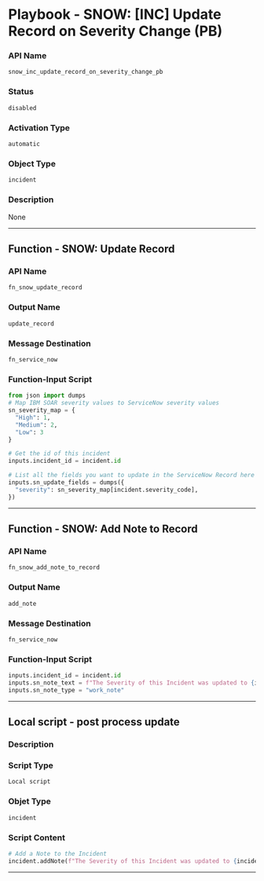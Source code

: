 <!--
    DO NOT MANUALLY EDIT THIS FILE
    THIS FILE IS AUTOMATICALLY GENERATED WITH resilient-sdk codegen
    Generated with resilient-sdk v49.1.51
-->

# Playbook - SNOW: [INC] Update Record on Severity Change (PB)

### API Name
`snow_inc_update_record_on_severity_change_pb`

### Status
`disabled`

### Activation Type
`automatic`

### Object Type
`incident`

### Description
None


---
## Function - SNOW: Update Record

### API Name
`fn_snow_update_record`

### Output Name
`update_record`

### Message Destination
`fn_service_now`

### Function-Input Script
```python
from json import dumps
# Map IBM SOAR severity values to ServiceNow severity values
sn_severity_map = {
  "High": 1,
  "Medium": 2,
  "Low": 3
}

# Get the id of this incident
inputs.incident_id = incident.id

# List all the fields you want to update in the ServiceNow Record here with the ServiceNow field_name being the key
inputs.sn_update_fields = dumps({
  "severity": sn_severity_map[incident.severity_code],
})
```

---
## Function - SNOW: Add Note to Record

### API Name
`fn_snow_add_note_to_record`

### Output Name
`add_note`

### Message Destination
`fn_service_now`

### Function-Input Script
```python
inputs.incident_id = incident.id
inputs.sn_note_text = f"The Severity of this Incident was updated to {incident.severity_code} in IBM SOAR"
inputs.sn_note_type = "work_note"
```

---

## Local script - post process update

### Description


### Script Type
`Local script`

### Objet Type
`incident`

### Script Content
```python
# Add a Note to the Incident
incident.addNote(f"The Severity of this Incident was updated to {incident.severity_code} in IBM SOAR")
```

---
